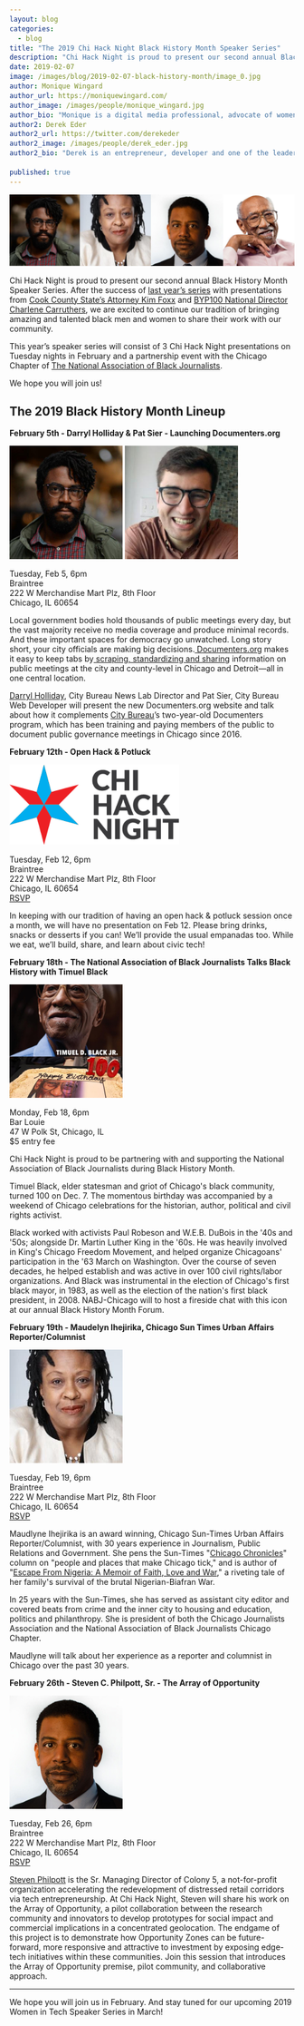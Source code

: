 ```yaml
---
layout: blog
categories: 
  - blog
title: "The 2019 Chi Hack Night Black History Month Speaker Series"
description: "Chi Hack Night is proud to present our second annual Black History Month Speaker Series. This year’s speaker series will consist of 3 Chi Hack Night presentations on Tuesday nights in February and a partnership event with the Chicago Chapter of The National Association of Black Journalists."
date: 2019-02-07
image: /images/blog/2019-02-07-black-history-month/image_0.jpg
author: Monique Wingard
author_url: https://moniquewingard.com/
author_image: /images/people/monique_wingard.jpg
author_bio: "Monique is a digital media professional, advocate of women and youth in STEAM, and founder of The Civic Tech Collective–the premiere online community for social entrepreneurs."
author2: Derek Eder
author2_url: https://twitter.com/derekeder
author2_image: /images/people/derek_eder.jpg
author2_bio: "Derek is an entrepreneur, developer and one of the leaders of the civic technology community in Chicago. He is a co-founder and partner at DataMade and is the lead organizer for Chi Hack Night."

published: true
---
```


<p class="text-center"><img src="/images/blog/2019-02-07-black-history-month/image_0.jpg" alt="The 2019 Chi Hack Night Black History Month Speaker Series" class='img-responsive' />
</p>

Chi Hack Night is proud to present our second annual Black History Month Speaker Series. After the success of [last year’s series](https://chihacknight.org/blog/2018/02/02/introducing-black-history-month-speaker-series.html) with presentations from [Cook County State’s Attorney Kim Foxx](https://chihacknight.org/events/2018/02/13/kim-foxx.html) and [BYP100 National Director Charlene Carruthers](https://chihacknight.org/events/2018/02/27/charlene-carruthers.html), we are excited to continue our tradition of bringing amazing and talented black men and women to share their work with our community.

This year’s speaker series will consist of 3 Chi Hack Night presentations on Tuesday nights in February and a partnership event with the Chicago Chapter of [The National Association of Black Journalists](https://www.nabj.org).

We hope you will join us!

## The 2019 Black History Month Lineup

**February 5th - Darryl Holliday & Pat Sier - Launching Documenters.org**

<p>
    <img src="/images/blog/2019-02-07-black-history-month/image_1.jpg" alt="Darryl Holliday" style='width: 200px;'/>
    <img src="/images/blog/2019-02-07-black-history-month/image_2.jpg" alt="Pat Sier" style='width: 200px;'/>
</p>

Tuesday, Feb 5, 6pm<br />
Braintree<br />
222 W Merchandise Mart Plz, 8th Floor<br />
Chicago, IL 60654

Local government bodies hold thousands of public meetings every day, but the vast majority receive no media coverage and produce minimal records. And these important spaces for democracy go unwatched. Long story short, your city officials are making big decisions.[ Documenters.org](https://www.documenters.org/) makes it easy to keep tabs by[ scraping, standardizing and sharing](https://www.youtube.com/watch?v=wF3s_eOQsKo) information on public meetings at the city and county-level in Chicago and Detroit—all in one central location.

[Darryl Holliday](https://twitter.com/d_holli), City Bureau News Lab Director and Pat Sier, City Bureau Web Developer will present the new Documenters.org website and talk about how it complements [City Bureau](https://www.citybureau.org/)’s two-year-old Documenters program, which has been training and paying members of the public to document public governance meetings in Chicago since 2016.

**February 12th - Open Hack & Potluck**

<p class="text-center"><img src="/images/blog/2019-02-07-black-history-month/image_3.png" alt="Chi Hack Night" class='img-responsive' style='width: 300px;'/>
</p>

Tuesday, Feb 12, 6pm<br />
Braintree<br />
222 W Merchandise Mart Plz, 8th Floor<br />
Chicago, IL 60654<br />
[RSVP](https://chihacknight.eventbrite.com/)

In keeping with our tradition of having an open hack & potluck session once a month, we will have no presentation on Feb 12. Please bring drinks, snacks or desserts if you can! We’ll provide the usual empanadas too. While we eat, we’ll build, share, and learn about civic tech!

**February 18th - The National Association of Black Journalists Talks Black History with Timuel Black**

<p class="text-center"><img src="/images/blog/2019-02-07-black-history-month/image_4.jpg" alt="Timuel Black" class='img-responsive' style='width: 200px;'/>
</p>

Monday, Feb 18, 6pm<br />
Bar Louie<br />
47 W Polk St, Chicago, IL<br />
$5 entry fee

Chi Hack Night is proud to be partnering with and supporting the National Association of Black Journalists during Black History Month.

Timuel Black, elder statesman and griot of Chicago's black community, turned 100 on Dec. 7. The momentous birthday was accompanied by a weekend of Chicago celebrations for the historian, author, political and civil rights activist.

Black worked with activists Paul Robeson and W.E.B. DuBois in the '40s and '50s; alongside Dr. Martin Luther King in the '60s. He was heavily involved in King's Chicago Freedom Movement, and helped organize Chicagoans' participation in the '63 March on Washington. Over the course of seven decades, he helped establish and was active in over 100 civil rights/labor organizations. And Black was instrumental in the election of Chicago's first black mayor, in 1983, as well as the election of the nation's first black president, in 2008. NABJ-Chicago will to host a fireside chat with this icon at our annual Black History Month Forum. 

**February 19th - Maudelyn Ihejirika, Chicago Sun Times Urban Affairs Reporter/Columnist**

<p class="text-center"><img src="/images/blog/2019-02-07-black-history-month/image_5.jpg" alt="Maudelyn Ihejirika" class='img-responsive' style='width: 200px;'/>
</p>

Tuesday, Feb 19, 6pm<br />
Braintree<br />
222 W Merchandise Mart Plz, 8th Floor<br />
Chicago, IL 60654<br />
[RSVP](https://chihacknight.eventbrite.com/)

Maudlyne Ihejirika is an award winning, Chicago Sun-Times Urban Affairs Reporter/Columnist, with 30 years experience in Journalism, Public Relations and Government. She pens the Sun-Times "[Chicago Chronicles](https://chicago.suntimes.com/topic/chicago-chronicles/)" column on "people and places that make Chicago tick," and is author of "[Escape From Nigeria: A Memoir of Faith, Love and War](https://www.amazon.com/Escape-Nigeria-Memoir-Faith-Love/dp/156902488X)," a riveting tale of her family's survival of the brutal Nigerian-Biafran War.

In 25 years with the Sun-Times, she has served as assistant city editor and covered beats from crime and the inner city to housing and education, politics and philanthropy. She is president of both the Chicago Journalists Association and the National Association of Black Journalists Chicago Chapter.

Maudlyne will talk about her experience as a reporter and columnist in Chicago over the past 30 years.

**February 26th - Steven C. Philpott, Sr. - The Array of Opportunity**

<p class="text-center"><img src="/images/blog/2019-02-07-black-history-month/image_6.jpg" alt="Steven C. Philpott, Sr." class='img-responsive' style='width: 200px;'/>
</p>

Tuesday, Feb 26, 6pm<br />
Braintree<br />
222 W Merchandise Mart Plz, 8th Floor<br />
Chicago, IL 60654<br />
[RSVP](https://chihacknight.eventbrite.com/)

[Steven Philpott](https://www.linkedin.com/in/sphilpott/) is the Sr. Managing Director of Colony 5, a not-for-profit organization accelerating the redevelopment of distressed retail corridors via tech entrepreneurship. At Chi Hack Night, Steven will share his work on the Array of Opportunity, a pilot collaboration between the research community and innovators to develop prototypes for social impact and commercial implications in a concentrated geolocation. The endgame of this project is to demonstrate how Opportunity Zones can be future-forward, more responsive and attractive to investment by exposing edge-tech initiatives within these communities. Join this session that introduces the Array of Opportunity premise, pilot community, and collaborative approach.

---

We hope you will join us in February. And stay tuned for our upcoming 2019 Women in Tech Speaker Series in March!

